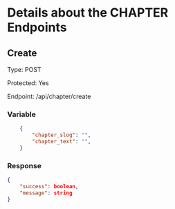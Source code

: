 # Details about the CHAPTER Endpoints

## Create
Type: POST

Protected: Yes

Endpoint: /api/chapter/create
### Variable
```json
    {
        "chapter_slog": "",
        "chapter_text": "",
    }
```
### Response
```json
{
    "success": boolean,
    "message": string
}
```

